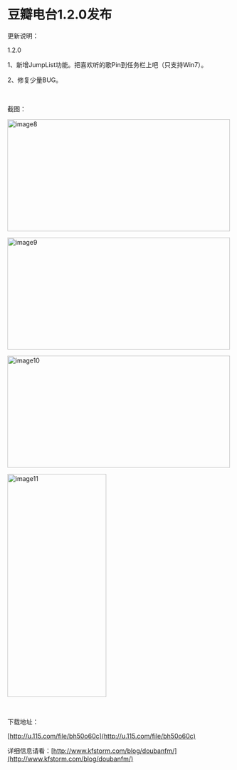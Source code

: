 # 豆瓣电台1.2.0发布

更新说明：

1.2.0

1、新增JumpList功能。把喜欢听的歌Pin到任务栏上吧（只支持Win7）。

2、修复少量BUG。

<!--more--><p>&#160;

截图：

[<img style="background-image: none; border-bottom: 0px; border-left: 0px; padding-left: 0px; padding-right: 0px; display: inline; border-top: 0px; border-right: 0px; padding-top: 0px" title="image8" border="0" alt="image8" src="/attachment/upblog/images/1.2.0_134EC/image8_thumb.jpg" width="500" height="251" />](/attachment/upblog/images/1.2.0_134EC/image8.jpg)

[<img style="background-image: none; border-bottom: 0px; border-left: 0px; padding-left: 0px; padding-right: 0px; display: inline; border-top: 0px; border-right: 0px; padding-top: 0px" title="image9" border="0" alt="image9" src="/attachment/upblog/images/1.2.0_134EC/image9_thumb.jpg" width="500" height="251" />](/attachment/upblog/images/1.2.0_134EC/image9.jpg)

[<img style="background-image: none; border-bottom: 0px; border-left: 0px; padding-left: 0px; padding-right: 0px; display: inline; border-top: 0px; border-right: 0px; padding-top: 0px" title="image10" border="0" alt="image10" src="/attachment/upblog/images/1.2.0_134EC/image10_thumb.jpg" width="500" height="251" />](/attachment/upblog/images/1.2.0_134EC/image10.jpg)

[<img style="background-image: none; border-bottom: 0px; border-left: 0px; padding-left: 0px; padding-right: 0px; display: inline; border-top: 0px; border-right: 0px; padding-top: 0px" title="image11" border="0" alt="image11" src="/attachment/upblog/images/1.2.0_134EC/image11_thumb.jpg" width="222" height="500" />](/attachment/upblog/images/1.2.0_134EC/image11.jpg)

&#160;

下载地址：

[http://u.115.com/file/bh50o60c](http://u.115.com/file/bh50o60c)

详细信息请看：[http://www.kfstorm.com/blog/doubanfm/](http://www.kfstorm.com/blog/doubanfm/)
